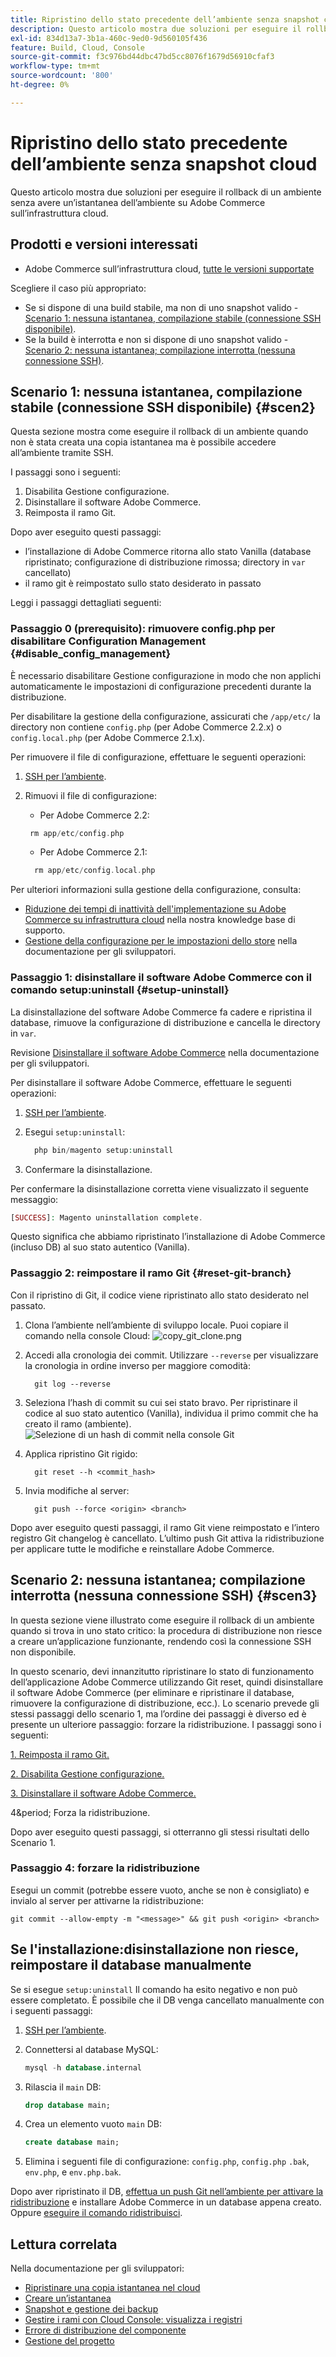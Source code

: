 ```yaml
---
title: Ripristino dello stato precedente dell’ambiente senza snapshot cloud
description: Questo articolo mostra due soluzioni per eseguire il rollback di un ambiente senza avere un’istantanea dell’ambiente su Adobe Commerce sull’infrastruttura cloud.
exl-id: 834d13a7-3b1a-460c-9ed0-9d560105f436
feature: Build, Cloud, Console
source-git-commit: f3c976bd44dbc47bd5cc8076f1679d56910cfaf3
workflow-type: tm+mt
source-wordcount: '800'
ht-degree: 0%

---
```


# Ripristino dello stato precedente dell’ambiente senza snapshot cloud

Questo articolo mostra due soluzioni per eseguire il rollback di un ambiente senza avere un’istantanea dell’ambiente su Adobe Commerce sull’infrastruttura cloud.

## Prodotti e versioni interessati

* Adobe Commerce sull’infrastruttura cloud, [tutte le versioni supportate](https://magento.com/sites/default/files/magento-software-lifecycle-policy.pdf)

Scegliere il caso più appropriato:

* Se si dispone di una build stabile, ma non di uno snapshot valido - [Scenario 1: nessuna istantanea, compilazione stabile (connessione SSH disponibile)](#scen2).
* Se la build è interrotta e non si dispone di uno snapshot valido - [Scenario 2: nessuna istantanea; compilazione interrotta (nessuna connessione SSH)](#scen3).

## Scenario 1: nessuna istantanea, compilazione stabile (connessione SSH disponibile) {#scen2}

Questa sezione mostra come eseguire il rollback di un ambiente quando non è stata creata una copia istantanea ma è possibile accedere all’ambiente tramite SSH.

I passaggi sono i seguenti:

1. Disabilita Gestione configurazione.
1. Disinstallare il software Adobe Commerce.
1. Reimposta il ramo Git.

Dopo aver eseguito questi passaggi:

* l’installazione di Adobe Commerce ritorna allo stato Vanilla (database ripristinato; configurazione di distribuzione rimossa; directory in `var` cancellato)
* il ramo git è reimpostato sullo stato desiderato in passato

Leggi i passaggi dettagliati seguenti:

### Passaggio 0 (prerequisito): rimuovere config.php per disabilitare Configuration Management {#disable_config_management}

È necessario disabilitare Gestione configurazione in modo che non applichi automaticamente le impostazioni di configurazione precedenti durante la distribuzione.

Per disabilitare la gestione della configurazione, assicurati che `/app/etc/` la directory non contiene `config.php` (per Adobe Commerce 2.2.x) o `config.local.php` (per Adobe Commerce 2.1.x).

Per rimuovere il file di configurazione, effettuare le seguenti operazioni:

1. [SSH per l’ambiente](https://experienceleague.adobe.com/docs/commerce-cloud-service/user-guide/develop/secure-connections.html).
1. Rimuovi il file di configurazione:
   * Per Adobe Commerce 2.2:

   ```php
    rm app/etc/config.php
   ```

   * Per Adobe Commerce 2.1:

   ```php
     rm app/etc/config.local.php
   ```

Per ulteriori informazioni sulla gestione della configurazione, consulta:

* [Riduzione dei tempi di inattività dell&#39;implementazione su Adobe Commerce su infrastruttura cloud](/help/how-to/general/magento-cloud-reduce-deployment-downtime-with-configuration-management.md) nella nostra knowledge base di supporto.
* [Gestione della configurazione per le impostazioni dello store](https://experienceleague.adobe.com/docs/commerce-cloud-service/user-guide/configure-store/store-settings.html) nella documentazione per gli sviluppatori.

### Passaggio 1: disinstallare il software Adobe Commerce con il comando setup:uninstall {#setup-uninstall}


La disinstallazione del software Adobe Commerce fa cadere e ripristina il database, rimuove la configurazione di distribuzione e cancella le directory in `var`.

Revisione [Disinstallare il software Adobe Commerce](https://experienceleague.adobe.com/docs/commerce-operations/installation-guide/tutorials/uninstall.html) nella documentazione per gli sviluppatori.

Per disinstallare il software Adobe Commerce, effettuare le seguenti operazioni:

1. [SSH per l’ambiente](https://experienceleague.adobe.com/docs/commerce-cloud-service/user-guide/develop/secure-connections.html).
1. Esegui `setup:uninstall`:

   ```php
     php bin/magento setup:uninstall
   ```

1. Confermare la disinstallazione.

Per confermare la disinstallazione corretta viene visualizzato il seguente messaggio:

```php
[SUCCESS]: Magento uninstallation complete.
```

Questo significa che abbiamo ripristinato l’installazione di Adobe Commerce (incluso DB) al suo stato autentico (Vanilla).

### Passaggio 2: reimpostare il ramo Git {#reset-git-branch}

Con il ripristino di Git, il codice viene ripristinato allo stato desiderato nel passato.

1. Clona l’ambiente nell’ambiente di sviluppo locale. Puoi copiare il comando nella console Cloud:    ![copy_git_clone.png](assets/copy_git_clone.png)
1. Accedi alla cronologia dei commit. Utilizzare `--reverse` per visualizzare la cronologia in ordine inverso per maggiore comodità:

   ```git
     git log --reverse
   ```

1. Seleziona l’hash di commit su cui sei stato bravo. Per ripristinare il codice al suo stato autentico (Vanilla), individua il primo commit che ha creato il ramo (ambiente).    ![Selezione di un hash di commit nella console Git](assets/select_commit_hash.png)
1. Applica ripristino Git rigido:

   ```git
     git reset --h <commit_hash>
   ```

1. Invia modifiche al server:

   ```git
     git push --force <origin> <branch>
   ```

Dopo aver eseguito questi passaggi, il ramo Git viene reimpostato e l’intero registro Git changelog è cancellato. L’ultimo push Git attiva la ridistribuzione per applicare tutte le modifiche e reinstallare Adobe Commerce.

## Scenario 2: nessuna istantanea; compilazione interrotta (nessuna connessione SSH) {#scen3}

In questa sezione viene illustrato come eseguire il rollback di un ambiente quando si trova in uno stato critico: la procedura di distribuzione non riesce a creare un’applicazione funzionante, rendendo così la connessione SSH non disponibile.

In questo scenario, devi innanzitutto ripristinare lo stato di funzionamento dell’applicazione Adobe Commerce utilizzando Git reset, quindi disinstallare il software Adobe Commerce (per eliminare e ripristinare il database, rimuovere la configurazione di distribuzione, ecc.). Lo scenario prevede gli stessi passaggi dello scenario 1, ma l’ordine dei passaggi è diverso ed è presente un ulteriore passaggio: forzare la ridistribuzione. I passaggi sono i seguenti:

[1. Reimposta il ramo Git.](/help/how-to/general/reset-environment-on-cloud.md#reset-git-branch)

[2. Disabilita Gestione configurazione.](/help/how-to/general/reset-environment-on-cloud.md#disable_config_management)

[3. Disinstallare il software Adobe Commerce.](/help/how-to/general/reset-environment-on-cloud.md#setup-uninstall)

4&amp;period; Forza la ridistribuzione.

Dopo aver eseguito questi passaggi, si otterranno gli stessi risultati dello Scenario 1.

### Passaggio 4: forzare la ridistribuzione

Esegui un commit (potrebbe essere vuoto, anche se non è consigliato) e invialo al server per attivarne la ridistribuzione:

```git
git commit --allow-empty -m "<message>" && git push <origin> <branch>
```

## Se l&#39;installazione:disinstallazione non riesce, reimpostare il database manualmente

Se si esegue `setup:uninstall` Il comando ha esito negativo e non può essere completato. È possibile che il DB venga cancellato manualmente con i seguenti passaggi:

1. [SSH per l’ambiente](https://experienceleague.adobe.com/docs/commerce-cloud-service/user-guide/develop/secure-connections.html).
1. Connettersi al database MySQL:

   ```sql
   mysql -h database.internal
   ```

1. Rilascia il `main` DB:

   ```sql
   drop database main;
   ```

1. Crea un elemento vuoto `main` DB:

   ```sql
   create database main;
   ```

1. Elimina i seguenti file di configurazione: `config.php`, `config.php` `.bak`, `env.php`, e `env.php.bak`.

Dopo aver ripristinato il DB, [effettua un push Git nell’ambiente per attivare la ridistribuzione](https://experienceleague.adobe.com/docs/commerce-cloud-service/user-guide/dev-tools/cloud-cli.html#git-commands) e installare Adobe Commerce in un database appena creato. Oppure [eseguire il comando ridistribuisci](https://experienceleague.adobe.com/docs/commerce-cloud-service/user-guide/dev-tools/cloud-cli.html#environment-commands).

## Lettura correlata

Nella documentazione per gli sviluppatori:

* [Ripristinare una copia istantanea nel cloud](https://experienceleague.adobe.com/en/docs/commerce-cloud-service/user-guide/develop/storage/snapshots#restore-a-manual-backup)
* [Creare un’istantanea](https://experienceleague.adobe.com/en/docs/commerce-cloud-service/user-guide/develop/storage/snapshots#create-a-manual-backup)
* [Snapshot e gestione dei backup](https://experienceleague.adobe.com/en/docs/commerce-cloud-service/user-guide/develop/storage/snapshots)
* [Gestire i rami con Cloud Console: visualizza i registri](https://experienceleague.adobe.com/docs/commerce-cloud-service/user-guide/project/console-branches.html?lang=en#view-logs)
* [Errore di distribuzione del componente](https://experienceleague.adobe.com/docs/commerce-cloud-service/user-guide/develop/deploy/recover-failed-deployment.html)
* [Gestione del progetto](https://experienceleague.adobe.com/docs/commerce-cloud-service/user-guide/project/overview.html#configure-the-project)
